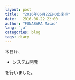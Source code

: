 ```yaml
---
layout: post
title:  "2016年06月22日の出来事"
date:   2016-06-22 22:00
author: "FUNABARA Masao"
lang: "ja"
categories: blog
tags: diary
---
```


本日は、

* システム開発

を行いました。
